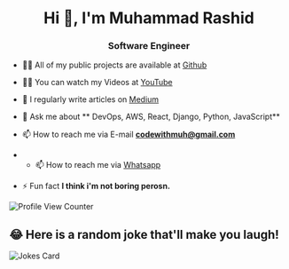 

<h1 align="center">Hi 👋, I'm Muhammad Rashid</h1>
<h3 align="center">Software Engineer</h3>




- 👨‍💻 All of my public projects are available at [Github](https://github.com/rashiddaha)


- 👨‍💻 You can watch my Videos at [YouTube](https://www.youtube.com/@codewithmuh)


- 📝 I regularly write articles on [Medium](https://medium.com/@codewithmuh)

- 💬 Ask me about ** DevOps, AWS, React, Django, Python, JavaScript**

- 📫 How to reach me via E-mail **codewithmuh@gmail.com**
- - 📫 How to reach me via [Whatsapp](https://wa.me/+923104167558)

- ⚡ Fun fact **I think i'm not boring perosn.**

![Profile View Counter](https://komarev.com/ghpvc/?username=rashiddaha)


## 😂 Here is a random joke that'll make you laugh!
![Jokes Card](https://readme-jokes.vercel.app/api)



